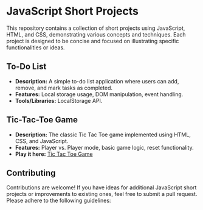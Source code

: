 # JavaScript Short Projects

This repository contains a collection of short projects using JavaScript, HTML, and CSS, demonstrating various concepts and techniques. Each project is designed to be concise and focused on illustrating specific functionalities or ideas.

## To-Do List

- **Description:** A simple to-do list application where users can add, remove, and mark tasks as completed.
- **Features:** Local storage usage, DOM manipulation, event handling.
- **Tools/Libraries:** LocalStorage API.

## Tic-Tac-Toe Game

- **Description:** The classic Tic Tac Toe game implemented using HTML, CSS, and JavaScript.
- **Features:** Player vs. Player mode, basic game logic, reset functionality.
- **Play it here:** [Tic Tac Toe Game](https://mv-tic-tac-toe.netlify.app/)


## Contributing

Contributions are welcome! If you have ideas for additional JavaScript short projects or improvements to existing ones, feel free to submit a pull request. Please adhere to the following guidelines:




